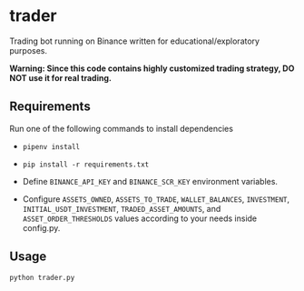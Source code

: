 trader
======

Trading bot running on Binance written for educational/exploratory purposes.

**Warning: Since this code contains highly customized trading strategy, DO NOT use it for real trading.**


Requirements
------------

Run one of the following commands to install dependencies

* `pipenv install`
* `pip install -r requirements.txt`

* Define `BINANCE_API_KEY` and `BINANCE_SCR_KEY` environment variables.

* Configure `ASSETS_OWNED`, `ASSETS_TO_TRADE`, `WALLET_BALANCES`, `INVESTMENT`,
`INITIAL_USDT_INVESTMENT`, `TRADED_ASSET_AMOUNTS`, and `ASSET_ORDER_THRESHOLDS`
values according to your needs inside config.py.


Usage
-----
`python trader.py`
